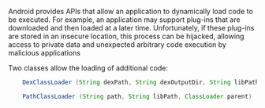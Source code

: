 Android provides APIs that allow an application to dynamically load code to be executed. For example, an application may
support plug-ins that are downloaded and then loaded at a later time. Unfortunately, if these plug-ins are stored in an
insecure location, this process can be hijacked, allowing access to private data and unexpected arbitrary code execution
by malicious applications

Two classes allow the loading of additional code:

```java
    DexClassLoader (String dexPath, String dexOutputDir, String libPath, ClassLoader parent)
```

```java
    PathClassLoader (String path, String libPath, ClassLoader parent)
```